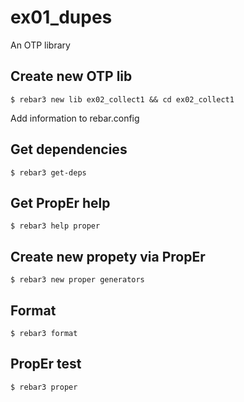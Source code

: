 ex01_dupes
=====

An OTP library


Create new OTP lib
-----
    $ rebar3 new lib ex02_collect1 && cd ex02_collect1

Add information to rebar.config


Get dependencies
-----
    $ rebar3 get-deps


Get PropEr help
-----
    $ rebar3 help proper


Create new propety via PropEr
-----
    $ rebar3 new proper generators


Format
-----
    $ rebar3 format


PropEr test
-----
    $ rebar3 proper